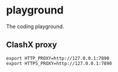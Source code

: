 # playground
The coding playground.

## ClashX proxy

```shell
export HTTP_PROXY=http://127.0.0.1:7890
export HTTPS_PROXY=http://127.0.0.1:7890
```

